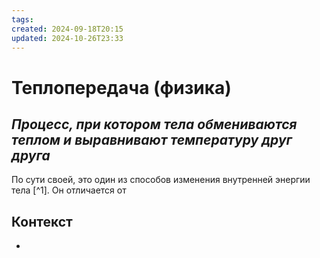 ```yaml
---
tags: 
created: 2024-09-18T20:15
updated: 2024-10-26T23:33
---
```

# Теплопередача (физика)

## ***Процесс, при котором тела обмениваются теплом и выравнивают температуру друг друга***

По сути своей, это один из способов изменения внутренней энергии тела [^1]. Он отличается от 

## Контекст
- 

